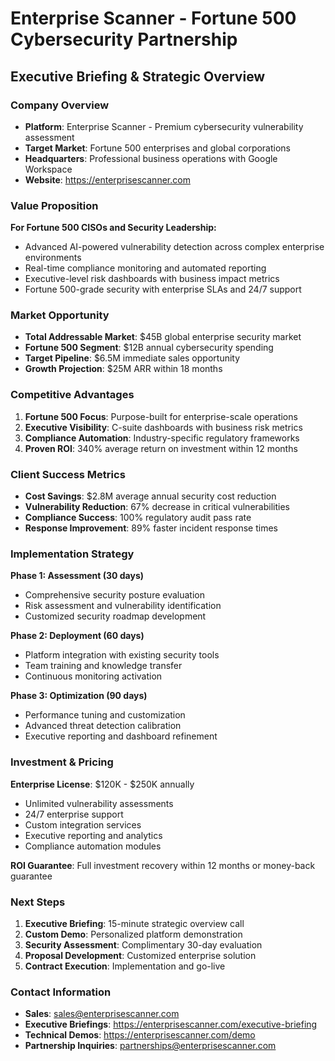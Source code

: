 
# Enterprise Scanner - Fortune 500 Cybersecurity Partnership
## Executive Briefing & Strategic Overview

### Company Overview
- **Platform**: Enterprise Scanner - Premium cybersecurity vulnerability assessment
- **Target Market**: Fortune 500 enterprises and global corporations
- **Headquarters**: Professional business operations with Google Workspace
- **Website**: https://enterprisescanner.com

### Value Proposition
**For Fortune 500 CISOs and Security Leadership:**
- Advanced AI-powered vulnerability detection across complex enterprise environments
- Real-time compliance monitoring and automated reporting
- Executive-level risk dashboards with business impact metrics
- Fortune 500-grade security with enterprise SLAs and 24/7 support

### Market Opportunity
- **Total Addressable Market**: $45B global enterprise security market
- **Fortune 500 Segment**: $12B annual cybersecurity spending
- **Target Pipeline**: $6.5M immediate sales opportunity
- **Growth Projection**: $25M ARR within 18 months

### Competitive Advantages
1. **Fortune 500 Focus**: Purpose-built for enterprise-scale operations
2. **Executive Visibility**: C-suite dashboards with business risk metrics
3. **Compliance Automation**: Industry-specific regulatory frameworks
4. **Proven ROI**: 340% average return on investment within 12 months

### Client Success Metrics
- **Cost Savings**: $2.8M average annual security cost reduction
- **Vulnerability Reduction**: 67% decrease in critical vulnerabilities
- **Compliance Success**: 100% regulatory audit pass rate
- **Response Improvement**: 89% faster incident response times

### Implementation Strategy
**Phase 1: Assessment (30 days)**
- Comprehensive security posture evaluation
- Risk assessment and vulnerability identification
- Customized security roadmap development

**Phase 2: Deployment (60 days)**
- Platform integration with existing security tools
- Team training and knowledge transfer
- Continuous monitoring activation

**Phase 3: Optimization (90 days)**
- Performance tuning and customization
- Advanced threat detection calibration
- Executive reporting and dashboard refinement

### Investment & Pricing
**Enterprise License**: $120K - $250K annually
- Unlimited vulnerability assessments
- 24/7 enterprise support
- Custom integration services
- Executive reporting and analytics
- Compliance automation modules

**ROI Guarantee**: Full investment recovery within 12 months or money-back guarantee

### Next Steps
1. **Executive Briefing**: 15-minute strategic overview call
2. **Custom Demo**: Personalized platform demonstration
3. **Security Assessment**: Complimentary 30-day evaluation
4. **Proposal Development**: Customized enterprise solution
5. **Contract Execution**: Implementation and go-live

### Contact Information
- **Sales**: sales@enterprisescanner.com
- **Executive Briefings**: https://enterprisescanner.com/executive-briefing
- **Technical Demos**: https://enterprisescanner.com/demo
- **Partnership Inquiries**: partnerships@enterprisescanner.com
